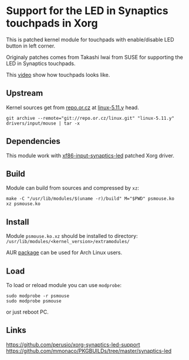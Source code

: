 # Support for the LED in Synaptics touchpads in Xorg

This is patched kernel module for touchpads with enable/disable LED button in left corner.

Originaly patches comes from Takashi Iwai from SUSE for supporting the LED in Synaptics touchpads.

This [video](https://www.youtube.com/watch?v=fj1Yf4ASag0) show how touchpads looks like.

## Upstream
Kernel sources get from [repo.or.cz](https://repo.or.cz/linux.git) at [linux-5.11.y](https://repo.or.cz/linux.git/shortlog/refs/heads/linux-5.11.y) head.
```
git archive --remote="git://repo.or.cz/linux.git" "linux-5.11.y" drivers/input/mouse | tar -x
```

## Dependencies
This module work with [xf86-input-synaptics-led](https://aur.archlinux.org/packages/xf86-input-synaptics-led/) patched Xorg driver.

## Build
Module can build from sources and compressed by `xz`:
```
make -C "/usr/lib/modules/$(uname -r)/build" M="$PWD" psmouse.ko
xz psmouse.ko
```

## Install
Module `psmouse.ko.xz` should be installed to directory:<BR>
`/usr/lib/modules/<kernel_version>/extramodules/`

AUR [package](https://aur.archlinux.org/packages/synaptics-led/) can be used for Arch Linux users.

## Load
To load or reload module you can use `modprobe`:
```
sudo modprobe -r psmouse
sudo modprobe psmouse
```
or just reboot PC.

## Links
https://github.com/perusio/xorg-synaptics-led-support <BR>
https://github.com/mmonaco/PKGBUILDs/tree/master/synaptics-led

